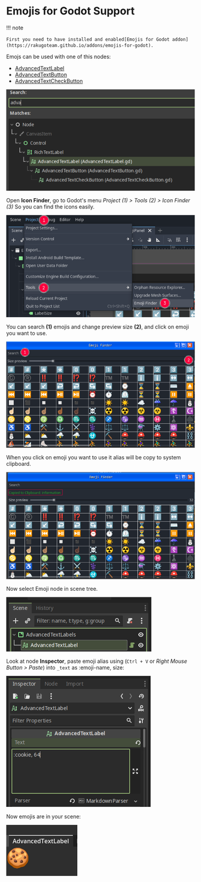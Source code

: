 # Emojis for Godot Support

!!! note

    First you need to have installed and enabled[Emojis for Godot addon](https://rakugoteam.github.io/addons/emojis-for-godot).

Emojs can be used with one of this nodes:

- [AdvancedTextLabel][AdvancedTextLabel]
- [AdvancedTextButton][AdvancedTextButton]
- [AdvancedTextCheckButton][AdvancedTextCheckButton]

![text-nodes][text-nodes]

Open **Icon Finder**, go to Godot's menu
_Project (1) > Tools (2) > Icon Finder (3)_
So you can find the icons easily.

![emoji-finder-menu-screenshot][emoji-finder-menu-screenshot]

You can search **(1)** emojis and change preview size **(2)**,
and click on emoji you want to use.

![emoji-finder-screenshot][emoji-finder-screenshot]

When you click on emoji you want to use it alias will be copy to system clipboard.

![emoji-finder-copy][emoji-finder-copy]

Now select Emoji node in scene tree.

![text-scene][text-scene]

Look at node **Inspector**, paste emoji alias using
(`Ctrl + V` or *Right Mouse Button > Paste*)
into `_text` as :emoji-name, size:

![text-inspector][text-inspector]

Now emojis are in your scene:

![addon-in-action][addon-in-action]

[text-scene]: assets/text-scene.png
[addon-in-action]: assets/addon-in-action-emoji.png
[text-inspector]: assets/text-inspector-emoji.png
[text-nodes]: assets/text-nodes.png
[emoji-finder-copy]: assets/emoji-finder-copy.png
[emoji-finder-menu-screenshot]: assets/emoji-finder-menu.png
[emoji-finder-screenshot]: assets/emoji-finder.png
[AdvancedTextLabel]: AdvancedTextLabel.md
[AdvancedTextButton]: AdvancedTextButton.md
[AdvancedTextCheckButton]: AdvancedTextCheckButton.md
